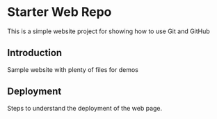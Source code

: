 # Starter Web Repo

This is a simple website project for showing how to use Git and GitHub

## Introduction

Sample website with plenty of files for demos

## Deployment
Steps to understand the deployment of the web page.